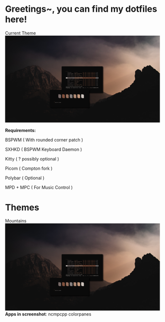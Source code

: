 # Greetings~, you can find my dotfiles here!

Current Theme
![scrot](images/scrot/2020-03-18-135835_2560x1440_scrot.png)

**Requirements:**

BSPWM ( With rounded corner patch )

SXHKD ( BSPWM Keyboard Daemon )

Kitty ( ? possibly optional )

Picom ( Compton fork )

Polybar ( Optional )

MPD + MPC ( For Music Control )

# Themes
Mountains
![scrot](images/scrot/2020-03-18-135835_2560x1440_scrot.png)
**Apps in screenshot**:
ncmpcpp
colorpanes



